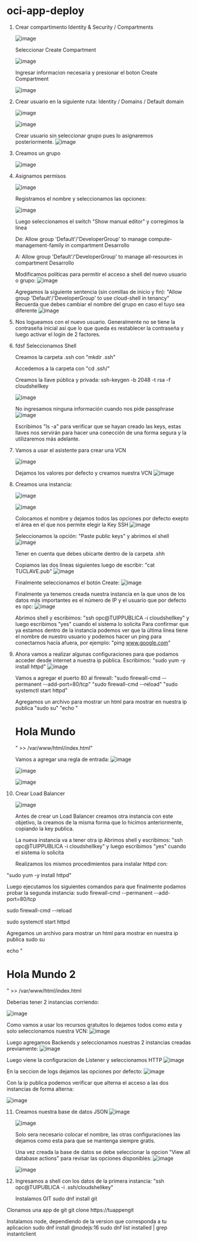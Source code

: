 # oci-app-deploy

1. Crear compartimento
   Identity & Security / Compartments
   
    ![image](https://github.com/rafopm/oci-app-deploy/assets/5562967/1b22bf2f-5c33-462f-9684-619dad48a610)
  
   Seleccionar Create Compartment

   ![image](https://github.com/rafopm/oci-app-deploy/assets/5562967/d92011b1-0153-452a-91a9-6e54ce0f6d18)

   Ingresar informacion necesaria y presionar el boton Create Compartment

   ![image](https://github.com/rafopm/oci-app-deploy/assets/5562967/1d283e69-ba9e-4cdd-a8d9-7c83593cc9bd)

   
2. Crear usuario en la siguiente ruta: Identity / Domains / Default domain

   ![image](https://github.com/rafopm/oci-app-deploy/assets/5562967/759c2bf1-851f-4c5d-b235-a5da8e7028be)

   ![image](https://github.com/rafopm/oci-app-deploy/assets/5562967/0155a8b3-8d8f-411a-a812-974b7014c208)

   Crear usuario sin seleccionar grupo pues lo asignaremos posteriormente.
   ![image](https://github.com/rafopm/oci-app-deploy/assets/5562967/e67ff540-fa08-4de1-be09-08f4c51b2fb3)

3. Creamos un grupo

   ![image](https://github.com/rafopm/oci-app-deploy/assets/5562967/1ab2f3fb-c6c6-4f1b-95ef-f6a70a0d43a3)


4. Asignamos permisos

   ![image](https://github.com/rafopm/oci-app-deploy/assets/5562967/c366e369-29a1-40fb-8f34-9ecda30388b8)

   Registramos el nombre y seleccionamos las opciones:

   ![image](https://github.com/rafopm/oci-app-deploy/assets/5562967/677b2fec-01bf-43b1-a1a0-69bc328e8fed)

   Luego seleccionamos el switch "Show manual editor" y corregimos la linea

   De:
   Allow group 'Default'/'DeveloperGroup' to manage compute-management-family in compartment Desarrollo

    A:
    Allow group 'Default'/'DeveloperGroup' to manage all-resources in compartment Desarrollo

   Modificamos políticas para permitir el acceso a shell del nuevo usuario o grupo:
   ![image](https://github.com/rafopm/oci-app-deploy/assets/5562967/e4eb8404-e926-47fe-bf3f-4bc8ff76c0dd)

   Agregamos la siguiente sentencia (sin comillas de inicio y fin): "Allow group 'Default'/'DeveloperGroup' to use cloud-shell in tenancy"
   Recuerda que debes cambiar el nombre del grupo en caso el tuyo sea diferente
   ![image](https://github.com/rafopm/oci-app-deploy/assets/5562967/724d761a-6f6f-4915-8817-243d371fafd6)


5. Nos logueamos con el nuevo usuario. Generalmente no se tiene la contraseña inicial así que lo que queda es restablecer la contraseña y luego activar el login de 2 factores.

   
6. fdsf
   Seleccionamos Shell

   Creamos la carpeta .ssh con "mkdir .ssh"

   Accedemos a la carpeta con "cd .ssh/"
   
   Creamos la llave pública y privada:
   ssh-keygen -b 2048 -t rsa -f cloudshellkey

   ![image](https://github.com/rafopm/oci-app-deploy/assets/5562967/1301562b-4a0f-4726-96fc-108402ede421)

   No ingresamos ninguna información cuando nos pide passphrase 
   ![image](https://github.com/rafopm/oci-app-deploy/assets/5562967/96e149fb-e2a8-4c27-a522-17bb4c588ef6)

   Escribimos "ls -a" para verificar que se hayan creado las keys, estas llaves nos servirán para hacer una conección de una forma segura y la utilizaremos más adelante.

7. Vamos a usar el asistente para crear una VCN

   ![image](https://github.com/rafopm/oci-app-deploy/assets/5562967/473ebc79-721e-4769-ab0a-a0f049daa74e)

   Dejamos los valores por defecto y creamos nuestra VCN
   ![image](https://github.com/rafopm/oci-app-deploy/assets/5562967/34a474b0-525d-434b-b151-37cf61d0dc0f)

8. Creamos una instancia:

   ![image](https://github.com/rafopm/oci-app-deploy/assets/5562967/570d7c34-16db-492e-a4aa-35bbda0f2e3d)

   ![image](https://github.com/rafopm/oci-app-deploy/assets/5562967/78dd0bf9-d12e-40dd-9799-8828b9529d9a)

   Colocamos el nombre y dejamos todos las opciones por defecto exepto el área en el que nos permite elegir la Key SSH
   ![image](https://github.com/rafopm/oci-app-deploy/assets/5562967/3c5854a5-2d35-43d4-994e-cfcf58bb9d04)

   Seleccionamos la opción: "Paste public keys" y abrimos el shell
   ![image](https://github.com/rafopm/oci-app-deploy/assets/5562967/77352b6c-8bb3-4b0f-8076-79f0acccd0de)

   Tener en cuenta que debes ubicarte dentro de la carpeta .shh

   Copiamos las dos líneas siguientes luego de escribir: "cat TUCLAVE.pub"
   ![image](https://github.com/rafopm/oci-app-deploy/assets/5562967/4b4e8f80-ee26-4cf4-92df-ed168c42860b)

   Finalmente seleccionamos el botón Create:
   ![image](https://github.com/rafopm/oci-app-deploy/assets/5562967/6a4a7dc1-13f6-462e-b37c-a6534feb10e3)


   Finalmente ya tenemos creada nuestra instancia en la que unos de los datos más importantes es el número de IP y el usuario que por defecto es opc:
   ![image](https://github.com/rafopm/oci-app-deploy/assets/5562967/af5c0b45-5763-4567-93a9-1bfccfccf30b)

   Abrimos shell y escribimos: "ssh opc@TUIPPUBLICA -i cloudshellkey" y luego escribimos "yes" cuando el sistema lo solicita
   Para confirmar que ya estamos dentro de la instancia podemos ver que la última línea tiene el nombre de nuestro usuario y podemos hacer un ping para conectarnos hacía afuera, por ejemplo: "ping www.google.com"

9. Ahora vamos a realizar algunas configuraciones para que podamos acceder desde internet a nuestra ip pública.
    Escribimos: "sudo yum -y install httpd"
   ![image](https://github.com/rafopm/oci-app-deploy/assets/5562967/fbfd8467-f011-4cca-b1b5-c68e776a905f)


   Vamos a agregar el puerto 80  al firewall:
   "sudo firewall-cmd --permanent --add-port=80/tcp"
   "sudo firewall-cmd --reload"
   "sudo systemctl start httpd"

   Agregamos un archivo para mostrar un html para mostrar en nuestra ip publica
   "sudo su"
   "echo "<h1>Hola Mundo</h1>" >> /var/www/html/index.html"

   Vamos a agregar una regla de entrada:
   ![image](https://github.com/rafopm/oci-app-deploy/assets/5562967/a9b17806-59ea-4dde-ba9e-3c774ce48a04)

   ![image](https://github.com/rafopm/oci-app-deploy/assets/5562967/2016e63c-ab30-41ef-8649-50034a90e891)

   ![image](https://github.com/rafopm/oci-app-deploy/assets/5562967/a55e299e-9a7c-434d-bb27-eb8f71c9b8e9)

10. Crear Load Balancer

    ![image](https://github.com/rafopm/oci-app-deploy/assets/5562967/a21601ac-8753-4df7-af22-740f8466007e)

    Antes de crear un Load Balancer creamos otra instancia con este objetivo, la creamos de la misma forma que lo hicimos anteriormente, copiando la key publica.

    La nueva instancia va a tener otra ip
     Abrimos shell y escribimos: "ssh opc@TUIPPUBLICA -i cloudshellkey" y luego escribimos "yes" cuando el sistema lo solicita

    Realizamos los mismos procedimientos para instalar httpd con:

   "sudo yum -y install httpd"

   Luego ejecutamos los siguientes comandos para que finalmente podamos probar la segunda instancia:
   sudo firewall-cmd --permanent --add-port=80/tcp
   
   sudo firewall-cmd --reload
   
   sudo systemctl start httpd
   
   Agregamos un archivo para mostrar un html para mostrar en nuestra ip publica
   sudo su
   
   echo "<h1>Hola Mundo 2</h1>" >> /var/www/html/index.html

   Deberias tener 2 instancias corriendo:
   
   ![image](https://github.com/rafopm/oci-app-deploy/assets/5562967/1a0aa712-ddcc-4da9-8cde-7bbf49e198be)

   Como vamos a usar los recursos gratuitos lo dejamos todos como esta y solo seleccionamos nuestra VCN:
   ![image](https://github.com/rafopm/oci-app-deploy/assets/5562967/aab3bbd6-558b-4db5-b12a-b6bf3cd0b1ae)

   Luego agregamos Backends y seleccionamos nuestras 2 instancias creadas previamente:
   ![image](https://github.com/rafopm/oci-app-deploy/assets/5562967/e5d3816e-146f-4349-98fd-942b594e5456)

   Luego viene la configuracion de Listener y seleccionamos HTTP
   ![image](https://github.com/rafopm/oci-app-deploy/assets/5562967/a385ee2b-d69b-4d65-91c3-e469bf4c871d)

   En la seccion de logs dejamos las opciones por defecto:
   ![image](https://github.com/rafopm/oci-app-deploy/assets/5562967/40cc950e-145e-418f-b35b-73d710d4ef52)

   Con la ip publica podemos verificar que alterna el acceso a las dos instancias de forma alterna:

   ![image](https://github.com/rafopm/oci-app-deploy/assets/5562967/923ba443-0216-4065-b97b-3df4591b45b4)



11. Creamos nuestra base de datos JSON
    ![image](https://github.com/rafopm/oci-app-deploy/assets/5562967/c28e9c4e-105e-4dc5-8958-930a4317005c)

    ![image](https://github.com/rafopm/oci-app-deploy/assets/5562967/2b56549b-d3c6-4055-b32e-960afc3b1bd2)

    Solo sera necesario colocar el nombre, las otras configuraciones las dejamos como esta para que se mantenga siempre gratis.

    Una vez creada la base de datos se debe seleccionar la opcion "View all database actions" para revisar las opciones disponibles:
    ![image](https://github.com/rafopm/oci-app-deploy/assets/5562967/1a7fbc61-0497-4a2f-8074-a412bcd72d35)

    ![image](https://github.com/rafopm/oci-app-deploy/assets/5562967/874e6361-3a1a-4119-9332-8e8810e31583)


12. Ingresamos a shell con los datos de la primera instancia:
    "ssh opc@TUIPUBLICA -i .ssh/cloudshellkey"

    Instalamos GIT
    sudo dnf install git

   Clonamos una app de git
   git clone https://tuappengit

   Instalamos node, dependiendo de la version que corresponda a tu aplicacion
   sudo dnf install @nodejs:16
   sudo dnf list installed | grep instantclient

   
   
    
    

    



    


   


   




    





   





